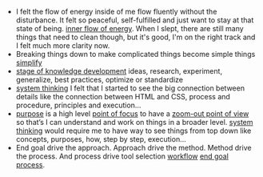 - I felt the flow of energy inside of me flow fluently without the disturbance. It felt so peaceful, self-fulfilled and just want to stay at that state of being. [inner flow of energy](<inner flow of energy.md>). When I slept, there are still many things that need to clean though, but it's good, I'm on the right track and I felt much more clarity now.
- Breaking things down to make complicated things become simple things [simplify](<simplify.md>)
- [stage of knowledge development](<stage of knowledge development.md>) ideas, research, experiment, generalize, best practices, optimize or standardize
- [system thinking](<system thinking.md>) I felt that I started to see the big connection between details like the connection between HTML and CSS, process and procedure, principles and execution...
- [purpose](<purpose.md>) is a high level [point of focus](<point of focus.md>) to have a [zoom-out point of view](<zoom-out point of view.md>) so that’s I can understand and work on things in a broader level. [system thinking](<system thinking.md>) would require me to have way to see things from top down like concepts, purposes, how, step by step, execution...
- End goal drive the approach. Approach drive the method. Method drive the process. And process drive tool selection [workflow](<workflow.md>) [end goal](<end goal.md>) [process](<process.md>). 
